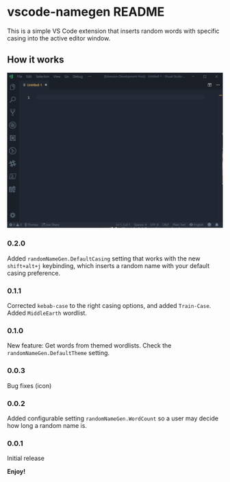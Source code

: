 # vscode-namegen README

This is a simple VS Code extension that inserts random words with specific casing into the active editor window.

## How it works

![Random Name Generator in action](randomName.gif "Random Name Generator in action")

### 0.2.0

Added `randomNameGen.DefaultCasing` setting that works with the new `shift+alt+j` keybinding, which inserts a random name with your default casing preference.

### 0.1.1

Corrected `kebab-case` to the right casing options, and added `Train-Case`. Added `MiddleEarth` wordlist.

### 0.1.0

New feature: Get words from themed wordlists. Check the `randomNameGen.DefaultTheme` setting.

### 0.0.3

Bug fixes (icon)

### 0.0.2

Added configurable setting `randomNameGen.WordCount` so a user may decide how long a random name is.

### 0.0.1

Initial release

**Enjoy!**
